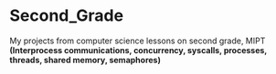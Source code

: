 # Second_Grade
My projects from computer science lessons on second grade, MIPT  
**(Interprocess communications, concurrency, syscalls, processes, threads, shared memory, semaphores)**
